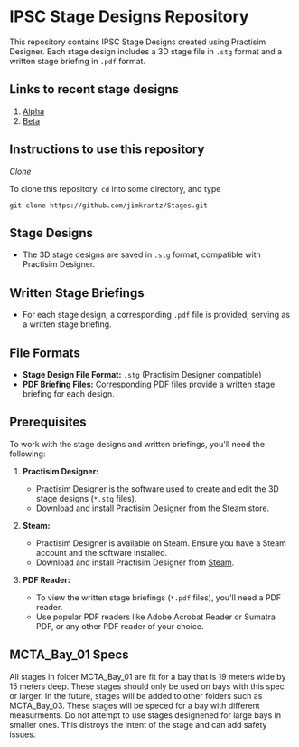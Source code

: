 # IPSC Stage Designs Repository

This repository contains IPSC Stage Designs created using Practisim Designer. Each stage design includes a 3D stage file in `.stg` format and a written stage briefing in `.pdf` format.

## Links to recent stage designs

1. [Alpha](https://github.com/terrencetec/Stages/blob/b670432f21508aaa24d4bd35cdcd33d8d93d9fca/MCTA/MCTA_Bay_01/Alpha/Alpha-Krantz%2C%20Jim.pdf)
2. [Beta](https://github.com/terrencetec/Stages/blob/b670432f21508aaa24d4bd35cdcd33d8d93d9fca/MCTA/MCTA_Bay_01/Beta/Beta-Krantz%2C%20Jim.pdf)

## Instructions to use this repository

*Clone*

To clone this repository. `cd` into some directory, and type
```
git clone https://github.com/jimkrantz/Stages.git
```

## Stage Designs

- The 3D stage designs are saved in `.stg` format, compatible with Practisim Designer.

## Written Stage Briefings

- For each stage design, a corresponding `.pdf` file is provided, serving as a written stage briefing.

## File Formats

- **Stage Design File Format:** `.stg` (Practisim Designer compatible)
- **PDF Briefing Files:** Corresponding PDF files provide a written stage briefing for each design.

## Prerequisites

To work with the stage designs and written briefings, you'll need the following:

1. **Practisim Designer:**
   - Practisim Designer is the software used to create and edit the 3D stage designs (`*.stg` files).
   - Download and install Practisim Designer from the Steam store.

2. **Steam:**
   - Practisim Designer is available on Steam. Ensure you have a Steam account and the software installed.
   - Download and install Practisim Designer from [Steam](https://store.steampowered.com/).

3. **PDF Reader:**
   - To view the written stage briefings (`*.pdf` files), you'll need a PDF reader.
   - Use popular PDF readers like Adobe Acrobat Reader or Sumatra PDF, or any other PDF reader of your choice.

## MCTA_Bay_01 Specs

All stages in folder MCTA_Bay_01 are fit for a bay that is 19 meters wide by 15 meters deep. These stages should only be used on bays with this spec or larger. In the future, stages will be added to other folders such as MCTA_Bay_03. These stages will be speced for a bay with different measurments. Do not attempt to use stages designened for large bays in smaller ones. This distroys the intent of the stage and can add safety issues. 

